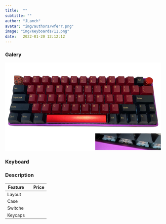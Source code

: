 ```yaml
---
title:  ""
subtitle: ""
author: "JLamch"
avatar: "img/authors/wferr.png"
image: "img/Keyboards/11.png"
date:   2022-01-20 12:12:12
---
```

### Galery
![](img/keyboards/11.png)
 
### Keyboard


### Description


|   Feature     |               | Price  |
| ------------- |:-------------:| -----: |
| Layout        |       |        |
| Case          |       |        |
| Switche       |       |        |
| Keycaps       |       |        |